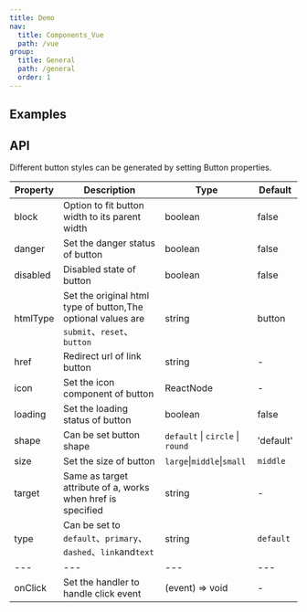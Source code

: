 ```yaml
---
title: Demo
nav:
  title: Components_Vue
  path: /vue
group:
  title: General
  path: /general
  order: 1
---
```


## Examples

## API

Different button styles can be generated by setting Button properties.

| Property | Description                                                                              | Type                             | Default   |
| -------- | ---------------------------------------------------------------------------------------- | -------------------------------- | --------- |
| block    | Option to fit button width to its parent width                                           | boolean                          | false     |
| danger   | Set the danger status of button                                                          | boolean                          | false     |
| disabled | Disabled state of button                                                                 | boolean                          | false     |
| htmlType | Set the original html type of button,The optional values are `submit`、`reset`、`button` | string                           | button    |
| href     | Redirect url of link button                                                              | string                           | -         |
| icon     | Set the icon component of button                                                         | ReactNode                        | -         |
| loading  | Set the loading status of button                                                         | boolean                          | false     |
| shape    | Can be set button shape                                                                  | `default` \| `circle` \| `round` | 'default' |
| size     | Set the size of button                                                                   | `large`\|`middle`\|`small`       | `middle`  |
| target   | Same as target attribute of a, works when href is specified                              | string                           | -         |
| type     | Can be set to `default`、`primary`、`dashed`、`link`and`text`                            | string                           | `default` |
| ---      | ---                                                                                      | ---                              | ---       |
| onClick  | Set the handler to handle click event                                                    | (event) => void                  | -         |

<style>
[id^=components-button-demo-] .whale-btn {
  margin-right: 8px;
  margin-bottom: 12px;
}
</style>
